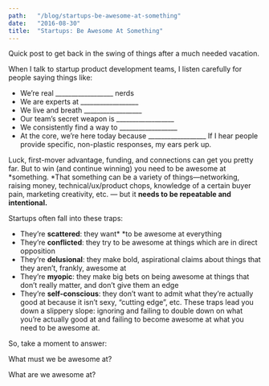 ```yaml
---
path:	"/blog/startups-be-awesome-at-something"
date:	"2016-08-30"
title:	"Startups: Be Awesome At Something"
---
```


Quick post to get back in the swing of things after a much needed vacation.

When I talk to startup product development teams, I listen carefully for people saying things like:

* We’re real \_\_\_\_\_\_\_\_\_\_\_\_\_\_\_\_\_\_ nerds
* We are experts at \_\_\_\_\_\_\_\_\_\_\_\_\_\_\_\_\_\_
* We live and breath \_\_\_\_\_\_\_\_\_\_\_\_\_\_\_\_\_\_
* Our team’s secret weapon is \_\_\_\_\_\_\_\_\_\_\_\_\_\_\_\_\_\_
* We consistently find a way to \_\_\_\_\_\_\_\_\_\_\_\_\_\_\_\_\_\_
* At the core, we’re here today because \_\_\_\_\_\_\_\_\_\_\_\_\_\_\_\_\_\_
If I hear people provide specific, non-plastic responses, my ears perk up.

Luck, first-mover advantage, funding, and connections can get you pretty far. But to win (and continue winning) you need to be awesome at *something. *That something can be a variety of things—networking, raising money, technical/ux/product chops, knowledge of a certain buyer pain, marketing creativity, etc. — but it **needs to be repeatable and intentional.**

Startups often fall into these traps:

* They’re **scattered**: they want* *to be awesome at everything
* They’re **conflicted**: they try to be awesome at things which are in direct opposition
* They’re **delusional**: they make bold, aspirational claims about things that they aren’t, frankly, awesome at
* They’re **myopic**: they make big bets on being awesome at things that don’t really matter, and don’t give them an edge
* They’re **self-conscious**: they don’t want to admit what they’re actually good at because it isn’t sexy, “cutting edge”, etc.
These traps lead you down a slippery slope: ignoring and failing to double down on what you’re actually good at and failing to become awesome at what you need to be awesome at.

So, take a moment to answer:

What must we be awesome at?

What are we awesome at?

